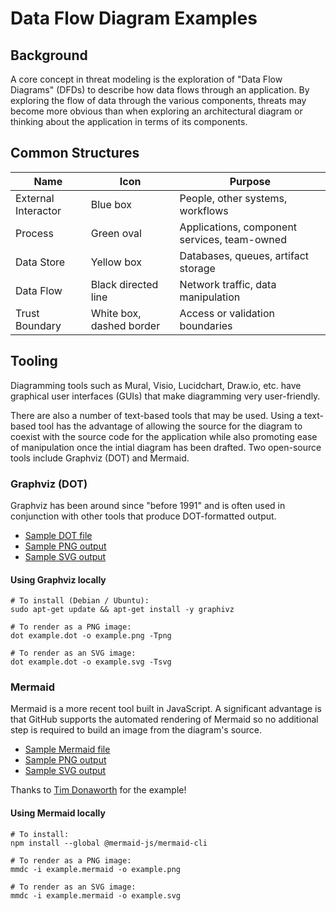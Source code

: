 # Data Flow Diagram Examples

## Background

A core concept in threat modeling is the exploration of "Data Flow
Diagrams" (DFDs) to describe how data flows through an application.
By exploring the flow of data through the various components,
threats may become more obvious than when exploring an architectural
diagram or thinking about the application in terms of its components.

## Common Structures

| Name    | Icon  | Purpose  |
| ------- | ----- | -------- |
| External Interactor | Blue box | People, other systems, workflows |
| Process | Green oval | Applications, component services, team-owned |
| Data Store | Yellow box | Databases, queues, artifact storage |
| Data Flow | Black directed line | Network traffic, data manipulation |
| Trust Boundary | White box, dashed border | Access or validation boundaries |

## Tooling

Diagramming tools such as Mural, Visio, Lucidchart, Draw.io, etc.
have graphical user interfaces (GUIs) that make diagramming very
user-friendly.

There are also a number of text-based tools that may be used.  Using
a text-based tool has the advantage of allowing the source for
the diagram to coexist with the source code for the application
while also promoting ease of manipulation once the intial diagram
has been drafted.  Two open-source tools include Graphviz (DOT)
and Mermaid.

### Graphviz (DOT)

Graphviz has been around since "before 1991" and is often used in
conjunction with other tools that produce DOT-formatted output.

* [Sample DOT file](graphviz_dot/example.dot)
* [Sample PNG output](graphviz_dot/example.dot.png)
* [Sample SVG output](graphviz_dot/example.dot.svg)

#### Using Graphviz locally

```shell
# To install (Debian / Ubuntu):
sudo apt-get update && apt-get install -y graphivz

# To render as a PNG image:
dot example.dot -o example.png -Tpng

# To render as an SVG image:
dot example.dot -o example.svg -Tsvg
```

### Mermaid

Mermaid is a more recent tool built in JavaScript.  A significant
advantage is that GitHub supports the automated rendering of
Mermaid so no additional step is required to build an image
from the diagram's source.

* [Sample Mermaid file](mermaid/example.mmd)
* [Sample PNG output](mermaid/example.png)
* [Sample SVG output](mermaid/example.png)

Thanks to [Tim Donaworth](https://github.com/tdonaworth) for the example!

#### Using Mermaid locally

```shell
# To install:
npm install --global @mermaid-js/mermaid-cli

# To render as a PNG image:
mmdc -i example.mermaid -o example.png

# To render as an SVG image:
mmdc -i example.mermaid -o example.svg
```
